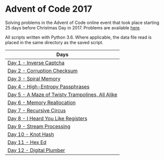 # Advent of Code 2017

Solving problems in the Advent of Code online event that took place starting 25 days before Christmas Day in 2017. Problems are available [here](http://adventofcode.com/2017).

All scripts written with Python 3.6. Where applicable, the data file read is placed in the same directory as the saved script.

|Days|
|---|
|[Day 1 - Inverse Captcha](Day%201%20-%20Inverse%20Captcha)
|[Day 2 - Corruption Checksum](Day%202%20-%20Corruption%20Checksum)
|[Day 3 - Spiral Memory](Day%203%20-%20Spiral%20Memory)
|[Day 4 - High-Entropy Passphrases](Day%204%20-%20High-Entropy%20Passphrases)
|[Day 5 - A Maze of Twisty Trampolines, All Alike](Day%205%20-%20A%20Maze%20of%20Twisty%20Trampolines%20-%20Alike)
|[Day 6 - Memory Reallocation](Day%206%20-%20Memory%20Reallocation)
|[Day 7 - Recursive Circus](Day%207%20-%20Recursive%20Circus)
|[Day 8 - I Heard You Like Registers](Day%208%20-%20I%20Heard%20You%20Like%20Registers)
|[Day 9 - Stream Processing](Day%209%20-%20Stream%20Processing)
|[Day 10 - Knot Hash](Day%2010%20-%20Knot%20Hash)
|[Day 11 - Hex Ed](Day%2011%20-%20Hex%20Ed)
|[Day 12 - Digital Plumber](Day%2012%20-%20Digital%20Plumber)
